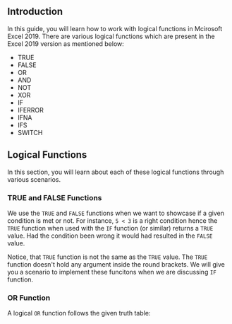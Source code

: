 ## Introduction
In this guide, you will learn how to work with logical functions in Mcirosoft Excel 2019. There are various logical functions which are present in the Excel 2019 version as mentioned below:

- TRUE
- FALSE
- OR
- AND
- NOT
- XOR
- IF  
- IFERROR 
- IFNA 
- IFS
- SWITCH 

## Logical Functions
In this section, you will learn about each of these logical functions through various scenarios.

### TRUE and FALSE Functions
We use the `TRUE` and `FALSE` functions when we want to showcase if a given condition is met or not. For instance, `5 < 3` is a right condition hence the `TRUE` function when used with the `IF` function (or similar) returns a `TRUE` value. Had the condition been wrong it would had resulted in the `FALSE` value.

Notice, that `TRUE` function is not the same as the `TRUE` value. The `TRUE` function doesn't hold any argument inside the round brackets.
We will give you a scenario to implement these funcitons when we are discussing `IF` function.

### OR Function
A logical `OR` function follows the given truth table:

